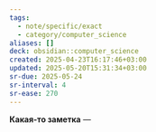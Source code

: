 ```yaml
---
tags:
  - note/specific/exact
  - category/computer_science
aliases: []
deck: obsidian::computer_science
created: 2025-04-23T16:17:46+03:00
updated: 2025-05-20T15:31:34+03:00
sr-due: 2025-05-24
sr-interval: 4
sr-ease: 270
---
```


**Какая-то заметка**
—
